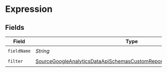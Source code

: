 # Expression


## Fields

| Field                                                                                                                                                                           | Type                                                                                                                                                                            | Required                                                                                                                                                                        | Description                                                                                                                                                                     |
| ------------------------------------------------------------------------------------------------------------------------------------------------------------------------------- | ------------------------------------------------------------------------------------------------------------------------------------------------------------------------------- | ------------------------------------------------------------------------------------------------------------------------------------------------------------------------------- | ------------------------------------------------------------------------------------------------------------------------------------------------------------------------------- |
| `fieldName`                                                                                                                                                                     | *String*                                                                                                                                                                        | :heavy_check_mark:                                                                                                                                                              | N/A                                                                                                                                                                             |
| `filter`                                                                                                                                                                        | [SourceGoogleAnalyticsDataApiSchemasCustomReportsArrayDimensionFilterFilter](../../models/shared/SourceGoogleAnalyticsDataApiSchemasCustomReportsArrayDimensionFilterFilter.md) | :heavy_check_mark:                                                                                                                                                              | N/A                                                                                                                                                                             |